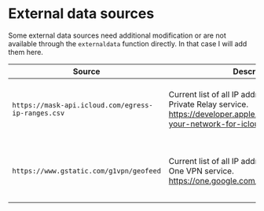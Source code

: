 # External data sources

Some external data sources need additional modification or are not available through the `externaldata` function directly. In that case I will add them here.

| Source                                             | Description                                                                                                                                                   | Modification                                     | Reason                                                 |
| -------------------------------------------------- | ------------------------------------------------------------------------------------------------------------------------------------------------------------- | ------------------------------------------------ | ------------------------------------------------------ |
| `https://mask-api.icloud.com/egress-ip-ranges.csv` | Current list of all IP addresses of the iCloud Private Relay service.<br/> https://developer.apple.com/support/prepare-your-network-for-icloud-private-relay/ | Added column to distiguish between IPv4 and IPv6 | `externaldata` cannot fetch the CSV from Apple servers |
| `https://www.gstatic.com/g1vpn/geofeed`            | Current list of all IP addresses of the Google One VPN service.<br/> https://one.google.com/about/vpn/howitworks                                              | Added column to distiguish between IPv4 and IPv6 | `externaldata` cannot fetch the CSV from Google server |